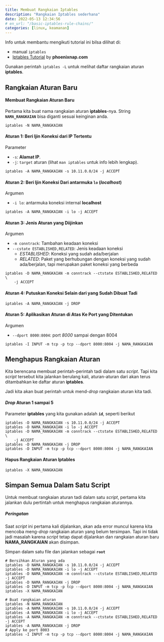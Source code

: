 ```yaml
---
title: Membuat Rangkaian Iptables
description: "Rangkaian Iptables sederhana"
date: 2022-05-13 12:34:56
# en_url: "/basic-iptables-rule-chains/"
categories: [linux, keamanan]
---
```



Info untuk membantu mengikuti tutorial ini bilsa dilihat di:

 - manual `iptables`
 - [Iptables Tutorial](https://phoenixnap.com/kb/iptables-tutorial-linux-firewall) by **phoenixnap.com**

 Gunakan perintah `iptables -L` untuk melihat daftar rangkaian aturan **iptables**.


## Rangkaian Aturan Baru

#### Membuat Rangkaian Aturan Baru

Pertama kita buat nama rangkaian aturan **iptables**-nya.
String **`NAMA_RANGKAIAN`** bisa diganti sesuai keinginan anda.

```
iptables -N NAMA_RANGKAIAN
```


#### Aturan 1: Beri Ijin Koneksi dari IP Tertentu

Parameter

 - `-s`: **Alamat IP**.
 - `-j`: `target` aturan (lihat `man iptables` untuk info lebih lengkap).

```
iptables -A NAMA_RANGKAIAN -s 10.11.0.0/24 -j ACCEPT
```


#### Aturan 2: Beri Ijin Koneksi Dari antarmuka **`lo`** (*localhost*)

Argumen

 - `-i lo`: antarmuka koneksi internal **localhost**

```
iptables -A NAMA_RANGKAIAN -i lo -j ACCEPT
```


#### Aturan 3: Jenis Aturan yang Diijinkan

Argumen

 - `-m conntrack`: Tambahan keadaan koneksi
 - `--cstate ESTABLISHED,RELATED`: Jenis keadaan koneksi
   - *ESTABLISHED*: Koneksi yang sudah ada/berjalan
   - *RELATED*: Paket yang berhubungan dengan koneksi yang sudah ada/berjalan, tapi merupakan paket koneksi yang berbeda

```
iptables -D NAMA_RANGKAIAN -m conntrack --ctstate ESTABLISHED,RELATED \
    -j ACCEPT
```


#### Aturan 4: Putuskan Koneksi Selain dari yang Sudah Dibuat Tadi

```
iptables -A NAMA_RANGKAIAN -j DROP
```

#### Aturan 5: Aplikasikan Aturan di Atas Ke Port yang Ditentukan

Argumen

 - `--dport 8000:8004`: port *8000* sampai dengan 8004

```
iptables -I INPUT -m tcp -p tcp --dport 8000:8004 -j NAMA_RANGKAIAN
```


## Menghapus Rangkaian Aturan

Kita berencana membuat perintah-perintah tadi dalam satu *script*.
Tapi kita *script* tersebut kita jalankan berulang kali, aturan-aturan dari akan terus ditambahkan ke daftar aturan **iptables**.

Jadi kita akan buat perintah untuk mend-*drop* rangkaian aturan kita tadi.


#### *Drop* Aturan 1 sampai 5

Parameter **iptables** yang kita gunakan adalah **`id`**, seperti berikut

```
iptables -D NAMA_RANGKAIAN -s 10.11.0.0/24 -j ACCEPT
iptables -D NAMA_RANGKAIAN -i lo -j ACCEPT
iptables -D NAMA_RANGKAIAN -m conntrack --ctstate ESTABLISHED,RELATED \
    -j ACCEPT
iptables -D NAMA_RANGKAIAN -j DROP
iptables -D INPUT -m tcp -p tcp --dport 8000:8004 -j NAMA_RANGKAIAN
```


#### Hapus Rangkaian Aturan Iptables

```
iptables -X NAMA_RANGKAIAN
```


## Simpan Semua Dalam Satu Script

Untuk membuat rangkaian aturan tadi dalam satu *script*, pertama kita jalankan dulu pertintah untuk menghapus rangkaian aturannya.


<div class="note warning">
  <h5>Peringatan</h5>
  <p>Saat <em>script</em> ini pertama kali dijalankan, akan ada error muncul karena kita mencoba meng-<em>drop</em> rangkaian aturan yang belum tersimpan.
  Tapi ini tidak jadi masalah karena <em>script</em> tetap dapat dijalankan dan rangkaian aturan baru <strong>NAMA_RANGKAIAN</strong> akan disimpan.
  </p>
</div>

Simpan dalam satu file dan jalankan sebagai **`root`**

```shell
# Bersihkan Aturan yang ada
iptables -D NAMA_RANGKAIAN -s 10.11.0.0/24 -j ACCEPT
iptables -D NAMA_RANGKAIAN -i lo -j ACCEPT
iptables -D NAMA_RANGKAIAN -m conntrack --ctstate ESTABLISHED,RELATED -j ACCEPT
iptables -D NAMA_RANGKAIAN -j DROP
iptables -D INPUT -m tcp -p tcp --dport 8000:8004 -j NAMA_RANGKAIAN
iptables -X NAMA_RANGKAIAN

# Buat rangkaian aturan
iptables -N NAMA_RANGKAIAN
iptables -A NAMA_RANGKAIAN -s 10.11.0.0/24 -j ACCEPT
iptables -A NAMA_RANGKAIAN -i lo -j ACCEPT
iptables -A NAMA_RANGKAIAN -m conntrack --ctstate ESTABLISHED,RELATED -j ACCEPT
iptables -A NAMA_RANGKAIAN -j DROP
# Apply ke port 8003
iptables -I INPUT -m tcp -p tcp --dport 8000:8004 -j NAMA_RANGKAIAN
```
